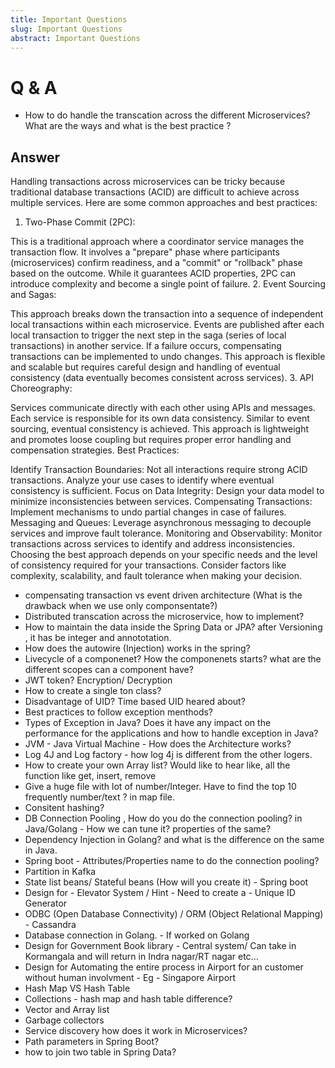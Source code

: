 ```yaml
---
title: Important Questions
slug: Important Questions
abstract: Important Questions
---
```

# Q & A


- How to do handle the transcation across the different Microservices? What are the ways and what is the best practice ?

## Answer

Handling transactions across microservices can be tricky because traditional database transactions (ACID) are difficult to achieve across multiple services. Here are some common approaches and best practices:

1. Two-Phase Commit (2PC):

This is a traditional approach where a coordinator service manages the transaction flow.
It involves a "prepare" phase where participants (microservices) confirm readiness, and a "commit" or "rollback" phase based on the outcome.
While it guarantees ACID properties, 2PC can introduce complexity and become a single point of failure.
2. Event Sourcing and Sagas:

This approach breaks down the transaction into a sequence of independent local transactions within each microservice.
Events are published after each local transaction to trigger the next step in the saga (series of local transactions) in another service.
If a failure occurs, compensating transactions can be implemented to undo changes.
This approach is flexible and scalable but requires careful design and handling of eventual consistency (data eventually becomes consistent across services).
3. API Choreography:

Services communicate directly with each other using APIs and messages.
Each service is responsible for its own data consistency.
Similar to event sourcing, eventual consistency is achieved.
This approach is lightweight and promotes loose coupling but requires proper error handling and compensation strategies.
Best Practices:

Identify Transaction Boundaries: Not all interactions require strong ACID transactions. Analyze your use cases to identify where eventual consistency is sufficient.
Focus on Data Integrity: Design your data model to minimize inconsistencies between services.
Compensating Transactions: Implement mechanisms to undo partial changes in case of failures.
Messaging and Queues: Leverage asynchronous messaging to decouple services and improve fault tolerance.
Monitoring and Observability: Monitor transactions across services to identify and address inconsistencies.
Choosing the best approach depends on your specific needs and the level of consistency required for your transactions.  Consider factors like complexity, scalability, and fault tolerance when making your decision.  

- compensating transaction vs event driven architecture (What is the drawback when we use only componsentate?)
- Distributed transcation across the microservice, how to implement?
- How to maintain the data inside the Spring Data or JPA? after Versioning , it has be integer and annototation.
- How does the autowire (Injection) works in the spring?
- Livecycle of a componenet? How the componenets starts? what are the different scopes can a component have?
- JWT token? Encryption/ Decryption
- How to create a single ton class?
- Disadvantage of UID? Time based UID heared about?
- Best practices to follow exception menthods?
- Types of Exception in Java? Does it have any impact on the performance for the applications and how to handle exception in Java?
- JVM - Java Virtual Machine - How does the Architecture works?
- Log 4J and Log factory - how log 4j is different from the other logers.
- How to create your own Array list? Would like to hear like, all the function like get, insert, remove
- Give a huge file with lot of number/Integer. Have to find the top 10 frequently number/text ? in map file.
- Consitent hashing?
- DB Connection Pooling , How do you do the connection pooling? in Java/Golang - How we can tune it? properties of the same?
- Dependency Injection in Golang? and what is the difference on the same in Java.
- Spring boot - Attributes/Properties name to do the connection pooling?
- Partition in Kafka
- State list beans/ Stateful beans (How will you create it) - Spring boot
- Design for - Elevator System / Hint - Need to create a - Unique ID Generator
- ODBC (Open Database Connectivity) / ORM (Object Relational Mapping) - Cassandra
- Database connection in Golang. - If worked on Golang
- Design for Government Book library - Central system/ Can take in Kormangala and will return in Indra nagar/RT nagar etc...
- Design for Automating the entire process in Airport for an customer without human involvment - Eg - Singapore Airport 
- Hash Map VS Hash Table
- Collections - hash map and hash table difference?
- Vector and Array list
- Garbage collectors 
- Service discovery how does it work in Microservices? 
- Path parameters in Spring Boot?
- how to join two table in Spring Data?